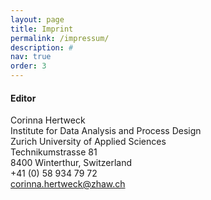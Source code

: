 ```yaml
---
layout: page
title: Imprint
permalink: /impressum/
description: #
nav: true
order: 3
---
```

<h4>Editor</h4>

Corinna Hertweck<br/>
Institute for Data Analysis and Process Design<br/>
Zurich University of Applied Sciences<br/>
Technikumstrasse 81<br/>
8400 Winterthur, Switzerland<br/>
<i class="fas fa-phone"></i>   +41 (0) 58 934 79 72<br/>
<i class="fas fa-envelope"></i>   corinna.hertweck@zhaw.ch<br/>
